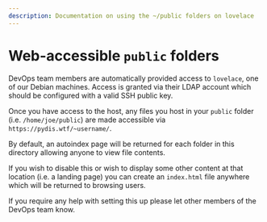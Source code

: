 ```yaml
---
description: Documentation on using the ~/public folders on lovelace
---
```

# Web-accessible `public` folders

DevOps team members are automatically provided access to `lovelace`, one of our
Debian machines. Access is granted via their LDAP account which should be
configured with a valid SSH public key.

Once you have access to the host, any files you host in your `public` folder
(i.e. `/home/joe/public`) are made accessible via `https://pydis.wtf/~username/`.

By default, an autoindex page will be returned for each folder in this directory
allowing anyone to view file contents.

If you wish to disable this or wish to display some other content at that
location (i.e. a landing page) you can create an `index.html` file anywhere
which will be returned to browsing users.

If you require any help with setting this up please let other members of the
DevOps team know.
